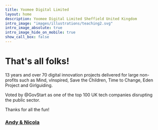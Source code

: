 ```yaml
---
title: Yoomee Digital Limited
layout: home
description: Yoomee Digital Limited Sheffield United Kingdom
intro_image: "images/illustrations/teaching2.svg"
intro_image_absolute: true
intro_image_hide_on_mobile: true
show_call_box: false
---
```


# That's all folks!

13 years and over 70 digital innovation projects delivered for large non-profits such as Mind, vInspired, Save the Children, Time to Change, Eden Project and Girlguiding.

Voted by @GovStart as one of the top 100 UK tech companies disrupting the public sector.

Thanks for all the fun!

### [Andy & Nicola](/alumni)

